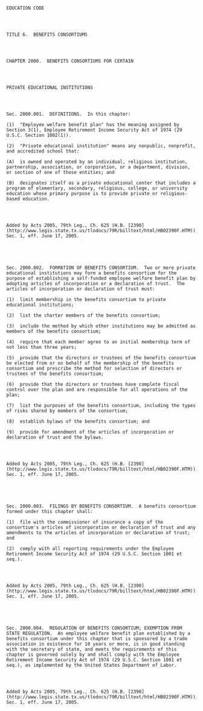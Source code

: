 ﻿
    
    
    	
    					
    
    
    EDUCATION CODE
    
      
    
    
    TITLE 6.  BENEFITS CONSORTIUMS
    
      
    
    
    CHAPTER 2000.  BENEFITS CONSORTIUMS FOR CERTAIN
    
      
    
    
    PRIVATE EDUCATIONAL INSTITUTIONS
    
      
    
    
    Sec. 2000.001.  DEFINITIONS.  In this chapter:
    
    (1)  "Employee welfare benefit plan" has the meaning assigned by Section 3(1), Employee Retirement Income Security Act of 1974 (29 U.S.C. Section 1002(1)).
    
    (2)  "Private educational institution" means any nonpublic, nonprofit, and accredited school that:
    
    (A)  is owned and operated by an individual, religious institution, partnership, association, or corporation, or a department, division, or section of one of those entities; and
    
    (B)  designates itself as a private educational center that includes a program of elementary, secondary, religious, college, or university education whose primary purpose is to provide private or religious-based education.
    
    
    
    
    Added by Acts 2005, 79th Leg., Ch. 625 (H.B. [2390](http://www.legis.state.tx.us/tlodocs/79R/billtext/html/HB02390F.HTM)), Sec. 1, eff. June 17, 2005.
    
    
    
    
    
    Sec. 2000.002.  FORMATION OF BENEFITS CONSORTIUM.  Two or more private educational institutions may form a benefits consortium for the purpose of establishing a self-funded employee welfare benefit plan by adopting articles of incorporation or a declaration of trust.  The articles of incorporation or declaration of trust must:
    
    (1)  limit membership in the benefits consortium to private educational institutions;
    
    (2)  list the charter members of the benefits consortium;
    
    (3)  include the method by which other institutions may be admitted as members of the benefits consortium;
    
    (4)  require that each member agree to an initial membership term of not less than three years;
    
    (5)  provide that the directors or trustees of the benefits consortium be elected from or on behalf of the membership of the benefits consortium and prescribe the method for selection of directors or trustees of the benefits consortium;
    
    (6)  provide that the directors or trustees have complete fiscal control over the plan and are responsible for all operations of the plan;
    
    (7)  list the purposes of the benefits consortium, including the types of risks shared by members of the consortium;
    
    (8)  establish bylaws of the benefits consortium; and
    
    (9)  provide for amendment of the articles of incorporation or declaration of trust and the bylaws.
    
    
    
    
    Added by Acts 2005, 79th Leg., Ch. 625 (H.B. [2390](http://www.legis.state.tx.us/tlodocs/79R/billtext/html/HB02390F.HTM)), Sec. 1, eff. June 17, 2005.
    
    
    
    
    
    Sec. 2000.003.  FILINGS BY BENEFITS CONSORTIUM.  A benefits consortium formed under this chapter shall:
    
    (1)  file with the commissioner of insurance a copy of the consortium's articles of incorporation or declaration of trust and any amendments to the articles of incorporation or declaration of trust; and
    
    (2)  comply with all reporting requirements under the Employee Retirement Income Security Act of 1974 (29 U.S.C. Section 1001 et seq.).
    
    
    
    
    Added by Acts 2005, 79th Leg., Ch. 625 (H.B. [2390](http://www.legis.state.tx.us/tlodocs/79R/billtext/html/HB02390F.HTM)), Sec. 1, eff. June 17, 2005.
    
    
    
    
    
    Sec. 2000.004.  REGULATION OF BENEFITS CONSORTIUM; EXEMPTION FROM STATE REGULATION.  An employee welfare benefit plan established by a benefits consortium under this chapter that is sponsored by a trade association in existence for 10 years or more, is in good standing with the secretary of state, and meets the requirements of this chapter is governed solely by and shall comply with the Employee Retirement Income Security Act of 1974 (29 U.S.C. Section 1001 et seq.), as implemented by the United States Department of Labor.
    
    
    
    
    Added by Acts 2005, 79th Leg., Ch. 625 (H.B. [2390](http://www.legis.state.tx.us/tlodocs/79R/billtext/html/HB02390F.HTM)), Sec. 1, eff. June 17, 2005.
    
    
    
    
    				

